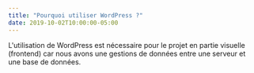 ```yaml
---
title: "Pourquoi utiliser WordPress ?"
date: 2019-10-02T10:00:00-05:00
---
```

L'utilisation de WordPress est nécessaire pour le projet en partie visuelle (frontend) car nous avons une gestions de données entre une serveur et une base de données.
